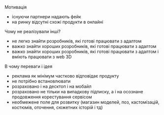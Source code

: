 Мотивація

- існуючи партнери надають фейк
- на ринку відсутні схожі продукти в онлайні

Чому не реалізували інші?

- не легко знайти розробників, які готові працювати з адалтом
- важко знайти хороших розробників, які готові працювати з адалтом
- важко знайти хороших розробників, які готові працювати з адалтом і вміють працювати з web 3D

В чому переваги і ідея

- реклама як мінімум частково відповідає продукту
- не потрібно встановлювати
- розраховано і на десктоп і на мобайл
- розраховано не тільки на випадкову підписку, а і на осознане продовження корестування сервісом
- необмежене поле для розвитку (магазин моделей, поз, кастомізацій, костюмів, оточення, сюжетних історій і тд)
